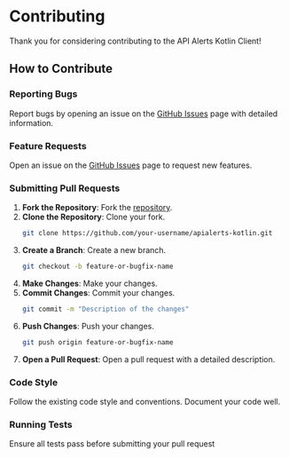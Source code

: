 # Contributing

Thank you for considering contributing to the API Alerts Kotlin Client!

## How to Contribute

### Reporting Bugs

Report bugs by opening an issue on the [GitHub Issues](https://github.com/apialerts/apialerts-kotlin/issues) page with detailed information.

### Feature Requests

Open an issue on the [GitHub Issues](https://github.com/apialerts/apialerts-kotlin/issues) page to request new features.

### Submitting Pull Requests

1. **Fork the Repository**: Fork the [repository](https://github.com/apialerts/apialerts-kotlin).
2. **Clone the Repository**: Clone your fork.
    ```bash
    git clone https://github.com/your-username/apialerts-kotlin.git
    ```
3. **Create a Branch**: Create a new branch.
    ```bash
    git checkout -b feature-or-bugfix-name
    ```
4. **Make Changes**: Make your changes.
5. **Commit Changes**: Commit your changes.
    ```bash
    git commit -m "Description of the changes"
    ```
6. **Push Changes**: Push your changes.
    ```bash
    git push origin feature-or-bugfix-name
    ```
7. **Open a Pull Request**: Open a pull request with a detailed description.

### Code Style

Follow the existing code style and conventions. Document your code well.

### Running Tests

Ensure all tests pass before submitting your pull request